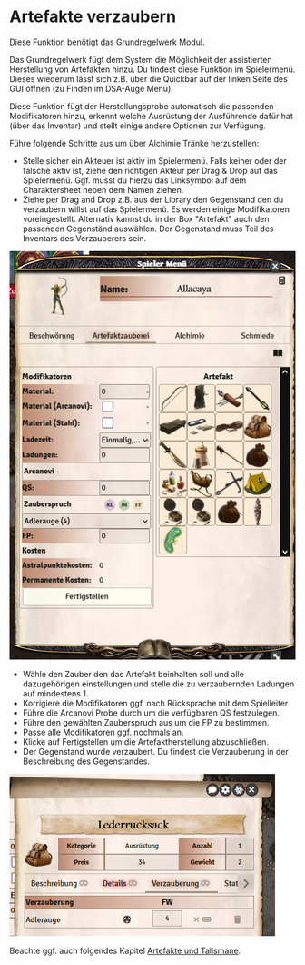# Artefakte verzaubern

Diese Funktion benötigt das Grundregelwerk Modul.

Das Grundregelwerk fügt dem System die Möglichkeit der assistierten Herstellung von Artefakten hinzu. Du findest diese Funktion im Spielermenü. Dieses wiederum lässt sich z.B. über die Quickbar auf der linken Seite des GUI öffnen (zu Finden im DSA-Auge Menü).

Diese Funktion fügt der Herstellungsprobe automatisch die passenden Modifikatoren hinzu, erkennt welche Ausrüstung der Ausführende dafür hat (über das Inventar) und stellt einige andere Optionen zur Verfügung.

Führe folgende Schritte aus um über Alchimie Tränke herzustellen:

* Stelle sicher ein Akteuer ist aktiv im Spielermenü. Falls keiner oder der falsche aktiv ist, ziehe den richtigen Akteur per Drag & Drop auf das Spielermenü. Ggf. musst du hierzu das Linksymbol auf dem Charaktersheet neben dem Namen ziehen.
* Ziehe per Drag and Drop z.B. aus der Library den Gegenstand den du verzaubern willst auf das Spielermenü. Es werden einige Modifikatoren voreingestellt. Alternativ kannst du in der Box "Artefakt" auch den passenden Gegenständ auswählen. Der Gegenstand muss Teil des Inventars des Verzauberers sein.

![Artefakt verzaubern](de/images/artefaktverzaubern-1.png)

* Wähle den Zauber den das Artefakt beinhalten soll und alle dazugehörigen einstellungen und stelle die zu verzaubernden Ladungen auf mindestens 1.
* Korrigiere die Modifikatoren ggf. nach Rücksprache mit dem Spielleiter
* Führe die Arcanovi Probe durch um die verfügbaren QS festzulegen.
* Führe den gewählten Zauberspruch aus um die FP zu bestimmen.
* Passe alle Modifikatoren ggf. nochmals an.
* Klicke auf Fertigstellen um die Artefaktherstellung abzuschließen.
* Der Gegenstand wurde verzaubert. Du findest die Verzauberung in der Beschreibung des Gegenstandes.

![Artefakt verzaubern](de/images/artefaktverzaubern-2.png)

Beachte ggf. auch folgendes Kapitel [Artefakte und Talismane](de-artefakte-und-talismane).